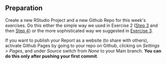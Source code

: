 ## Preparation


Create a new RStudio Project and a new Github Repo for this week's exercises. Do this either the simple way we used in Exercise 2 ([Step 3](#create-github-repo) and then [Step 4](#w2-project)) or the more sophisticated way we suggested in [Exercise 3](#w3-preparation).

If you want to publish your Report as a website (to share with others), activate Github Pages by going to your repo on Github, clicking on *Settings > Pages*, and under *Source* switch from *None* to your Main branch. **You can do this only after pushing your first commit**.







